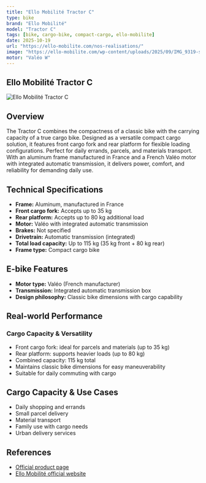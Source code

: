 ```yaml
---
title: "Ello Mobilité Tractor C"
type: bike
brand: "Ello Mobilité"
model: "Tractor C"
tags: [bike, cargo-bike, compact-cargo, ello-mobilite]
date: 2025-10-19
url: "https://ello-mobilite.com/nos-realisations/"
image: "https://ello-mobilite.com/wp-content/uploads/2025/09/IMG_9319-scaled.jpg"
motor: "Valéo W"
---
```


## Ello Mobilité Tractor C

![Ello Mobilité Tractor C](https://ello-mobilite.com/wp-content/uploads/2025/09/IMG_9319-scaled.jpg)

## Overview

The Tractor C combines the compactness of a classic bike with the carrying capacity of a true cargo bike. Designed as a versatile compact cargo solution, it features front cargo fork and rear platform for flexible loading configurations. Perfect for daily errands, parcels, and materials transport. With an aluminum frame manufactured in France and a French Valéo motor with integrated automatic transmission, it delivers power, comfort, and reliability for demanding daily use.

## Technical Specifications

<!-- BIKE_SPECS_TABLE_START -->
<!-- BIKE_SPECS_TABLE_END -->

- **Frame:** Aluminum, manufactured in France
- **Front cargo fork:** Accepts up to 35 kg
- **Rear platform:** Accepts up to 80 kg additional load
- **Motor:** Valéo with integrated automatic transmission
- **Brakes:** Not specified
- **Drivetrain:** Automatic transmission (integrated)
- **Total load capacity:** Up to 115 kg (35 kg front + 80 kg rear)
- **Frame type:** Compact cargo bike

## E-bike Features

- **Motor type:** Valéo (French manufacturer)
- **Transmission:** Integrated automatic transmission box
- **Design philosophy:** Classic bike dimensions with cargo capability

## Real-world Performance

### Cargo Capacity & Versatility

- Front cargo fork: ideal for parcels and materials (up to 35 kg)
- Rear platform: supports heavier loads (up to 80 kg)
- Combined capacity: 115 kg total
- Maintains classic bike dimensions for easy maneuverability
- Suitable for daily commuting with cargo

## Cargo Capacity & Use Cases

- Daily shopping and errands
- Small parcel delivery
- Material transport
- Family use with cargo needs
- Urban delivery services

## References

- [Official product page](https://ello-mobilite.com/nos-realisations/)
- [Ello Mobilité official website](https://ello-mobilite.com)

